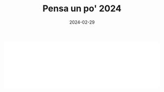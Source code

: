 ﻿---
layout: torneo
title:  "Pensa un po' 2024"
date:   2024-02-29
---
<script>
  function resizeIframe(obj) {
    obj.style.height = obj.contentWindow.document.documentElement.scrollHeight + 'px';
  }
</script>
<iframe src="Grp1-Rd1.html" style="
    display: block;
    width: 100%;
    border: none;" frameborder="0" scrolling="no" onload="resizeIframe(this)"></iframe>